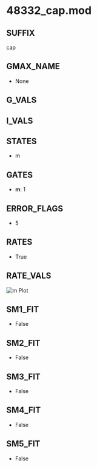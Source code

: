 # 48332_cap.mod

## SUFFIX

cap

## GMAX_NAME

- None

## G_VALS


## I_VALS


## STATES

- m

## GATES

- **m**: 1

## ERROR_FLAGS

- 5

## RATES

- True

## RATE_VALS

![m Plot](/Users/pbozelos/Dropbox/icg-Chai-Panos/supermodels/output_markdown_files/Ca/48332_cap.mod/images/m.png)

## SM1_FIT

- False

## SM2_FIT

- False

## SM3_FIT

- False

## SM4_FIT

- False

## SM5_FIT

- False

